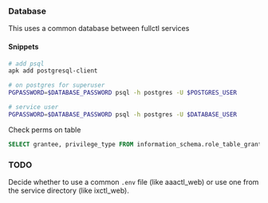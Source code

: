 
### Database

This uses a common database between fullctl services

#### Snippets

```sh
# add psql
apk add postgresql-client

# on postgres for superuser
PGPASSWORD=$DATABASE_PASSWORD psql -h postgres -U $POSTGRES_USER

# service user
PGPASSWORD=$DATABASE_PASSWORD psql -h postgres -U $DATABASE_USER
```

Check perms on table

```sql
SELECT grantee, privilege_type FROM information_schema.role_table_grants WHERE table_name='django_migrations';
```

### TODO

Decide whether to use a common `.env` file (like aaactl_web) or use one from the service directory (like ixctl_web).

